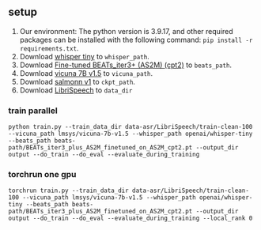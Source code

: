 ## setup
1. Our environment: The python version is 3.9.17, and other required packages can be installed with the following command: ```pip install -r requirements.txt```.
2. Download [whisper tiny](https://huggingface.co/openai/whisper-tiny/tree/main) to ```whisper_path```.
3. Download [Fine-tuned BEATs_iter3+ (AS2M) (cpt2)](https://valle.blob.core.windows.net/share/BEATs/BEATs_iter3_plus_AS2M_finetuned_on_AS2M_cpt2.pt?sv=2020-08-04&st=2023-03-01T07%3A51%3A05Z&se=2033-03-02T07%3A51%3A00Z&sr=c&sp=rl&sig=QJXmSJG9DbMKf48UDIU1MfzIro8HQOf3sqlNXiflY1I%3D) to `beats_path`.
4. Download [vicuna 7B v1.5](https://huggingface.co/lmsys/vicuna-7b-v1.5/tree/main) to ```vicuna_path```.
5. Download [salmonn v1](https://huggingface.co/tsinghua-ee/SALMONN/blob/main/salmonn_v1.pth) to ```ckpt_path```.
6. Download [LibriSpeech](http://www.openslr.org/12/) to ```data_dir```


### train parallel 
```
python train.py --train_data_dir data-asr/LibriSpeech/train-clean-100 --vicuna_path lmsys/vicuna-7b-v1.5 --whisper_path openai/whisper-tiny --beats_path beats-path/BEATs_iter3_plus_AS2M_finetuned_on_AS2M_cpt2.pt --output_dir output --do_train --do_eval --evaluate_during_training
```
### torchrun one gpu
```
torchrun train.py --train_data_dir data-asr/LibriSpeech/train-clean-100 --vicuna_path lmsys/vicuna-7b-v1.5 --whisper_path openai/whisper-tiny --beats_path beats-path/BEATs_iter3_plus_AS2M_finetuned_on_AS2M_cpt2.pt --output_dir output --do_train --do_eval --evaluate_during_training --local_rank 0
```
